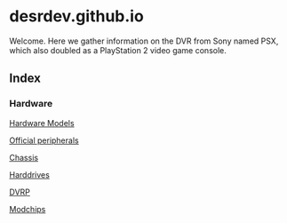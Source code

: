 # desrdev.github.io

Welcome.
Here we gather information on the DVR from Sony named PSX, which also doubled as a PlayStation 2 video game console.

## Index
### Hardware
[Hardware Models](hardware.md)

[Official peripherals](peripherals.md)

[Chassis](chassis.md)

[Harddrives](harddrives.md)

[DVRP](dvrp.md)

[Modchips](modchips.md)

